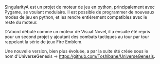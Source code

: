 SingularityA est un projet de moteur de jeu en python, principalement avec Pygame, se voulant modulaire.
Il est possible de programmer de nouveaux modes de jeu en python, et les rendre entièrement compatibles avec le reste du moteur.

D'abord débuté comme un moteur de Visual Novel, il a ensuite été repris pour un second projet y ajoutant des combats tactiques au tour par tour rappelant la série de jeux Fire Emblem.

Une nouvelle version, bien plus évoluée, a par la suite été créée sous le nom d'UniverseGenesis => https://github.com/Toshibane/UniverseGenesis.
